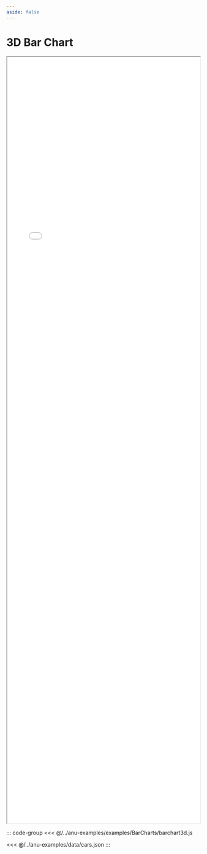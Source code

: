 ```yaml
---
aside: false
---
```



# 3D Bar Chart


<div style="width: 100%;">
    <iframe id="inlineFrameExample"
        allow="xr-spatial-tracking; camera"
        allowfullscreen=""
        title="Inline Frame Example"
        src="/anu/examples.html?example=barchart3D">
    </iframe>
</div>


<style>
    iframe {
        width: 100%;
        height: 50vh;
        display: block;
        margin-left: auto;
        margin-right: auto;
    }
</style>

::: code-group
<<< @/../anu-examples/examples/BarCharts/barchart3d.js 

<<< @/../anu-examples/data/cars.json
:::